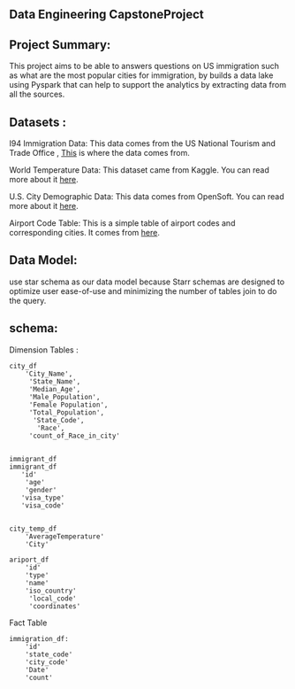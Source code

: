  Data Engineering CapstoneProject
 -------------------------------------------
 
 Project Summary:
 -------------------
 This project aims to be able to answers questions on US immigration such as what are the most popular cities for immigration, by builds a data lake using Pyspark that can help to support the analytics by extracting data from all the sources. 
 
 Datasets :
 ------------------------
I94 Immigration Data: This data comes from the US National Tourism and Trade Office , [This](https://travel.trade.gov/research/reports/i94/historical/2016.html)  is where the data comes from.

World Temperature Data: This dataset came from Kaggle. You can read more about it [here](https://www.kaggle.com/berkeleyearth/climate-change-earth-surface-temperature-data).

U.S. City Demographic Data: This data comes from OpenSoft. You can read more about it [here](https://public.opendatasoft.com/explore/dataset/us-cities-demographics/export/).

Airport Code Table: This is a simple table of airport codes and corresponding cities. It comes from [here](https://datahub.io/core/airport-codes#data).

Data Model:
-----------------
use star schema as our data model because Starr schemas are designed to optimize user ease-of-use and minimizing the number of tables join to do the query. 

schema:
----------------------
Dimension Tables :

    city_df
        'City_Name',
         'State_Name',
         'Median_Age',
         'Male_Population',
         'Female Population',
         'Total_Population',
          'State_Code',
           'Race',
         'count_of_Race_in_city'
       
    
    immigrant_df
    immigrant_df
       'id'
        'age'
        'gender'
       'visa_type'
       'visa_code' 
        
    
    city_temp_df
        'AverageTemperature'
        'City'
    
    ariport_df
        'id'
        'type'
        'name'
        'iso_country'
         'local_code'
         'coordinates'
         
        
        
    
Fact Table

    immigration_df:
        'id'
        'state_code'
        'city_code'
        'Date'
        'count'



